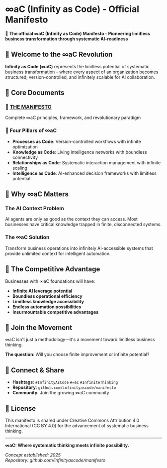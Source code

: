 # ∞aC (Infinity as Code) - Official Manifesto

🚀 **The official ∞aC (Infinity as Code) Manifesto - Pioneering limitless business transformation through systematic AI-readiness**

## 🌟 Welcome to the ∞aC Revolution

**Infinity as Code (∞aC)** represents the limitless potential of systematic business transformation - where every aspect of an organization becomes structured, version-controlled, and infinitely scalable for AI collaboration.

## 📖 Core Documents

### 🎯 **[THE MANIFESTO](MANIFESTO.md)**
Complete ∞aC principles, framework, and revolutionary paradigm

### 🔄 **Four Pillars of ∞aC**
- **Processes as Code**: Version-controlled workflows with infinite optimization
- **Knowledge as Code**: Living intelligence networks with boundless connectivity  
- **Relationships as Code**: Systematic interaction management with infinite scaling
- **Intelligence as Code**: AI-enhanced decision frameworks with limitless potential

## 🚀 Why ∞aC Matters

### The AI Context Problem
AI agents are only as good as the context they can access. Most businesses have critical knowledge trapped in finite, disconnected systems.

### The ∞aC Solution
Transform business operations into infinitely AI-accessible systems that provide unlimited context for intelligent automation.

## 🎯 The Competitive Advantage

Businesses with ∞aC foundations will have:
- **Infinite AI leverage potential**
- **Boundless operational efficiency**
- **Limitless knowledge accessibility**  
- **Endless automation possibilities**
- **Insurmountable competitive advantages**

## 🤝 Join the Movement

∞aC isn't just a methodology—it's a movement toward limitless business thinking.

**The question**: Will you choose finite improvement or infinite potential?

## 📱 Connect & Share

- **Hashtags**: `#InfinityAsCode` `#∞aC` `#InfiniteThinking`
- **Repository**: `github.com/infinityascode/manifesto`
- **Community**: Join the growing ∞aC community

## 📜 License

This manifesto is shared under Creative Commons Attribution 4.0 International (CC BY 4.0) for the advancement of systematic business thinking.

---

**∞aC: Where systematic thinking meets infinite possibility.**

*Concept established: 2025*  
*Repository: github.com/infinityascode/manifesto*